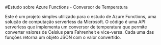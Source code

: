 #Estudo sobre Azure Functions - Conversor de Temperatura

Este é um projeto simples utilizado para o estudo de Azure Functions, uma solução de computação serverless da Microsoft. 
O código é uma API serverless que implementa um conversor de temperatura que permite converter valores de Celsius para Fahrenheit e vice-versa. 
Cada uma das funções retorna um objeto JSON com o valor convertido.
